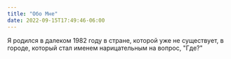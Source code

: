 ```yaml
---
title: "Обо Мне"
date: 2022-09-15T17:49:46-06:00
---
```


Я родился в далеком 1982 году в стране, которой уже не существует, в городе, который стал именем нарицательным на вопрос, "Где?"